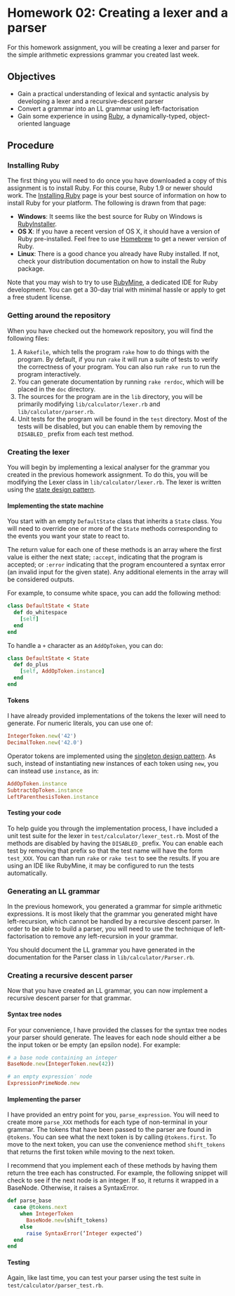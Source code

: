 Homework 02: Creating a lexer and a parser
==========================================

For this homework assignment, you will be creating a lexer and parser for the
simple arithmetic expressions grammar you created last week.

Objectives
----------

* Gain a practical understanding of lexical and syntactic analysis by
  developing a lexer and a recursive-descent parser
* Convert a grammar into an LL grammar using left-factorisation
* Gain some experience in using [Ruby][ruby], a dynamically-typed, object-oriented
  language

[ruby]: https://www.ruby-lang.org/


Procedure
---------

### Installing Ruby

The first thing you will need to do once you have downloaded a copy of this
assignment is to install Ruby.  For this course, Ruby 1.9 or newer should work.
The [Installing Ruby][ruby-install] page is your best source of information on
how to install Ruby for your platform.  The following is drawn from that page:

* **Windows**: It seems like the best source for Ruby on Windows is [RubyInstaller][].
* **OS X**: If you have a recent version of OS X, it should have a version of
  Ruby pre-installed.  Feel free to use [Homebrew][] to get a newer version of
  Ruby.
* **Linux**: There is a good chance you already have Ruby installed.  If not,
  check your distribution documentation on how to install the Ruby package.

Note that you may wish to try to use [RubyMine][], a dedicated IDE for Ruby
development.  You can get a 30-day trial with minimal hassle or apply to get
a free student license.

[ruby-install]: https://www.ruby-lang.org/en/documentation/installation/
[RubyInstaller]: http://rubyinstaller.org/
[Homebrew]: http://brew.sh/
[RubyMine]: http://www.jetbrains.com/ruby/

### Getting around the repository

When you have checked out the homework repository, you will find the following
files:

1. A `Rakefile`, which tells the program `rake` how to do things with the
   program.  By default, if you run `rake` it will run a suite of tests to
   verify the correctness of your program.  You can also run `rake run` to run
   the program interactively.
2. You can generate documentation by running `rake rerdoc`, which will be
   placed in the `doc` directory.
3. The sources for the program are in the `lib` directory, you will be
   primarily modifying `lib/calculator/lexer.rb` and
   `lib/calculator/parser.rb`.
4. Unit tests for the program will be found in the `test` directory.  Most of
   the tests will be disabled, but you can enable them by removing the
   `DISABLED_` prefix from each test method.

### Creating the lexer

You will begin by implementing a lexical analyser for the grammar you created
in the previous homework assignment.  To do this, you will be modifying the
Lexer class in `lib/calculator/lexer.rb`.  The lexer is written using the
[state design pattern][state].

#### Implementing the state machine

You start with an empty `DefaultState` class that inherits a `State` class. You
will need to override one or more of the `State` methods corresponding to the
events you want your state to react to.

The return value for each one of these methods is an array where the first
value is either the next state; `:accept`, indicating that the program is
accepted; or `:error` indicating that the program encountered a syntax error
(an invalid input for the given state).  Any additional elements in the array
will be considered outputs.

For example, to consume white space, you can add the following method:

```ruby
class DefaultState < State
  def do_whitespace
    [self]
  end
end
```

To handle a `+` character as an `AddOpToken`, you can do:

```ruby
class DefaultState < State
  def do_plus
    [self, AddOpToken.instance]
  end
end
```

#### Tokens

I have already provided implementations of the tokens the lexer will need to
generate.  For numeric literals, you can use one of:

```ruby
IntegerToken.new('42')
DecimalToken.new('42.0')
```

Operator tokens are implemented using the [singleton design
pattern][singleton].  As such, instead of instantiating new instances of each
token using `new`, you can instead use `instance`, as in:

```ruby
AddOpToken.instance
SubtractOpToken.instance
LeftParenthesisToken.instance
```

[singleton]: https://en.wikipedia.org/wiki/Singleton_pattern
[state]: https://en.wikipedia.org/wiki/State_pattern

#### Testing your code

To help guide you through the implementation process, I have included a unit
test suite for the lexer in `test/calculator/lexer_test.rb`.  Most of the
methods are disabled by having the `DISABLED_` prefix.  You can enable each
test by removing that prefix so that the test name will have the form
`test_XXX`.  You can than run `rake` or `rake test` to see the results.  If you
are using an IDE like RubyMine, it may be configured to run the tests
automatically.

### Generating an LL grammar

In the previous homework, you generated a grammar for simple arithmetic
expressions.  It is most likely that the grammar you generated might have
left-recursion, which cannot be handled by a recursive descent parser.  In
order to be able to build a parser, you will need to use the technique of
left-factorisation to remove any left-recursion in your grammar.

You should document the LL grammar you have generated in the documentation for
the Parser class in `lib/calculator/Parser.rb`.

### Creating a recursive descent parser

Now that you have created an LL grammar, you can now implement a recursive
descent parser for that grammar.

#### Syntax tree nodes

For your convenience, I have provided the classes for the syntax tree nodes
your parser should generate.  The leaves for each node should either a be the
input token or be empty (an epsilon node).  For example:

```ruby
# a base node containing an integer
BaseNode.new(IntegerToken.new(42))

# an empty expression′ node
ExpressionPrimeNode.new
```

#### Implementing the parser

I have provided an entry point for you, `parse_expression`.  You will need to
create more `parse_XXX` methods for each type of non-terminal in your grammar.
The tokens that have been passed to the parser are found in `@tokens`.  You can
see what the next token is by calling `@tokens.first`.  To move to the next
token, you can use the convenience method `shift_tokens` that returns the first
token while moving to the next token.

I recommend that you implement each of these methods by having them return the
tree each has constructed.  For example, the following snippet will check to
see if the next node is an integer.  If so, it returns it wrapped in
a BaseNode.  Otherwise, it raises a SyntaxError.

```ruby
def parse_base
  case @tokens.next
    when IntegerToken
      BaseNode.new(shift_tokens)
    else
      raise SyntaxError(‘Integer expected’)
  end
end
```

#### Testing

Again, like last time, you can test your parser using the test suite in
`test/calculator/parser_test.rb`.
